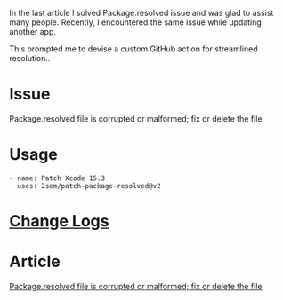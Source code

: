 In the last article I solved Package.resolved issue and was glad to assist many people. 
Recently, I encountered the same issue while updating another app. 

This prompted me to devise a custom GitHub action for streamlined resolution..

# Issue
Package.resolved file is corrupted or malformed; fix or delete the file

# Usage
```
- name: Patch Xcode 15.3
  uses: 2sem/patch-package-resolved@v2
```

# [Change Logs](https://github.com/2sem/patch-package-resolved/blob/main/changelog.md)

# Article
[Package.resolved file is corrupted or malformed; fix or delete the file](https://toyboy2.medium.com/package-resolved-file-is-corrupted-or-malformed-fix-or-delete-the-file-baeb572863fc)
